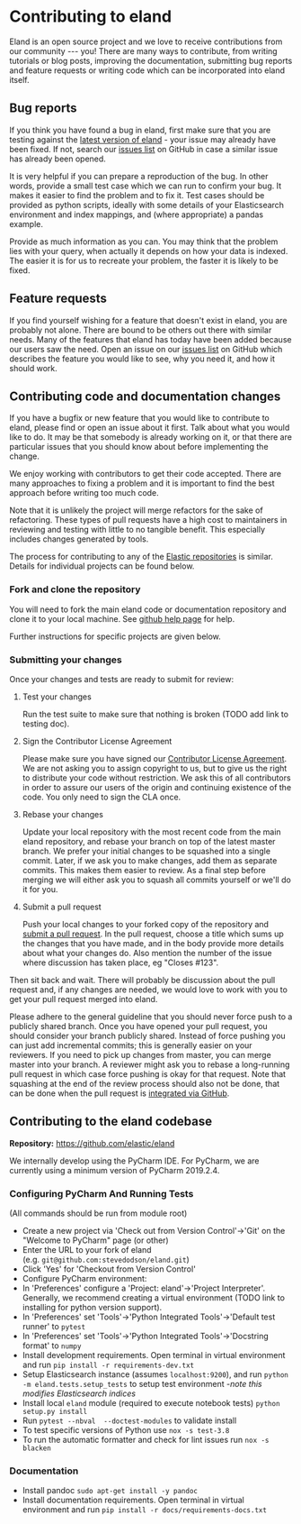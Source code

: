 Contributing to eland
=====================

Eland is an open source project and we love to receive contributions
from our community --- you! There are many ways to contribute, from
writing tutorials or blog posts, improving the documentation, submitting
bug reports and feature requests or writing code which can be
incorporated into eland itself.

Bug reports
-----------

If you think you have found a bug in eland, first make sure that you are
testing against the [latest version of
eland](https://github.com/elastic/eland) - your issue may already have
been fixed. If not, search our [issues
list](https://github.com/elastic/eland/issues) on GitHub in case a
similar issue has already been opened.

It is very helpful if you can prepare a reproduction of the bug. In
other words, provide a small test case which we can run to confirm your
bug. It makes it easier to find the problem and to fix it. Test cases
should be provided as python scripts, ideally with some details of your
Elasticsearch environment and index mappings, and (where appropriate) a
pandas example.

Provide as much information as you can. You may think that the problem
lies with your query, when actually it depends on how your data is
indexed. The easier it is for us to recreate your problem, the faster it
is likely to be fixed.

Feature requests
----------------

If you find yourself wishing for a feature that doesn\'t exist in eland,
you are probably not alone. There are bound to be others out there with
similar needs. Many of the features that eland has today have been added
because our users saw the need. Open an issue on our [issues
list](https://github.com/elastic/eland/issues) on GitHub which describes
the feature you would like to see, why you need it, and how it should
work.

Contributing code and documentation changes
-------------------------------------------

If you have a bugfix or new feature that you would like to contribute to
eland, please find or open an issue about it first. Talk about what you
would like to do. It may be that somebody is already working on it, or
that there are particular issues that you should know about before
implementing the change.

We enjoy working with contributors to get their code accepted. There are
many approaches to fixing a problem and it is important to find the best
approach before writing too much code.

Note that it is unlikely the project will merge refactors for the sake
of refactoring. These types of pull requests have a high cost to
maintainers in reviewing and testing with little to no tangible benefit.
This especially includes changes generated by tools.

The process for contributing to any of the [Elastic
repositories](https://github.com/elastic/) is similar. Details for
individual projects can be found below.

### Fork and clone the repository

You will need to fork the main eland code or documentation repository
and clone it to your local machine. See [github help
page](https://help.github.com/articles/fork-a-repo) for help.

Further instructions for specific projects are given below.

### Submitting your changes

Once your changes and tests are ready to submit for review:

1.  Test your changes

    Run the test suite to make sure that nothing is broken (TODO add
    link to testing doc).

2.  Sign the Contributor License Agreement

    Please make sure you have signed our [Contributor License
    Agreement](https://www.elastic.co/contributor-agreement/). We are
    not asking you to assign copyright to us, but to give us the right
    to distribute your code without restriction. We ask this of all
    contributors in order to assure our users of the origin and
    continuing existence of the code. You only need to sign the CLA
    once.

3.  Rebase your changes

    Update your local repository with the most recent code from the main
    eland repository, and rebase your branch on top of the latest master
    branch. We prefer your initial changes to be squashed into a single
    commit. Later, if we ask you to make changes, add them as separate
    commits. This makes them easier to review. As a final step before
    merging we will either ask you to squash all commits yourself or
    we\'ll do it for you.

4.  Submit a pull request

    Push your local changes to your forked copy of the repository and
    [submit a pull
    request](https://help.github.com/articles/using-pull-requests). In
    the pull request, choose a title which sums up the changes that you
    have made, and in the body provide more details about what your
    changes do. Also mention the number of the issue where discussion
    has taken place, eg "Closes \#123".

Then sit back and wait. There will probably be discussion about the pull
request and, if any changes are needed, we would love to work with you
to get your pull request merged into eland.

Please adhere to the general guideline that you should never force push
to a publicly shared branch. Once you have opened your pull request, you
should consider your branch publicly shared. Instead of force pushing
you can just add incremental commits; this is generally easier on your
reviewers. If you need to pick up changes from master, you can merge
master into your branch. A reviewer might ask you to rebase a
long-running pull request in which case force pushing is okay for that
request. Note that squashing at the end of the review process should
also not be done, that can be done when the pull request is [integrated
via GitHub](https://github.com/blog/2141-squash-your-commits).

Contributing to the eland codebase
----------------------------------

**Repository:** <https://github.com/elastic/eland>

We internally develop using the PyCharm IDE. For PyCharm, we are
currently using a minimum version of PyCharm 2019.2.4.

### Configuring PyCharm And Running Tests

(All commands should be run from module root)

-   Create a new project via \'Check out from Version
    Control\'-\>\'Git\' on the \"Welcome to PyCharm\" page (or other)
-   Enter the URL to your fork of eland
    (e.g. `git@github.com:stevedodson/eland.git`)
-   Click \'Yes\' for \'Checkout from Version Control\'
-   Configure PyCharm environment:
-   In \'Preferences\' configure a \'Project: eland\'-\>\'Project
    Interpreter\'. Generally, we recommend creating a virtual
    environment (TODO link to installing for python version support).
-   In \'Preferences\' set \'Tools\'-\>\'Python Integrated
    Tools\'-\>\'Default test runner\' to `pytest`
-   In \'Preferences\' set \'Tools\'-\>\'Python Integrated
    Tools\'-\>\'Docstring format\' to `numpy`
-   Install development requirements. Open terminal in virtual
    environment and run `pip install -r requirements-dev.txt`
-   Setup Elasticsearch instance (assumes `localhost:9200`), and run
    `python -m eland.tests.setup_tests` to setup test environment -*note
    this modifies Elasticsearch indices*
-   Install local `eland` module (required to execute notebook tests)
    `python setup.py install`
-   Run `pytest --nbval  --doctest-modules` to validate install
-   To test specific versions of Python use `nox -s test-3.8`
-   To run the automatic formatter and check for lint issues
    run `nox -s blacken`


### Documentation
-   Install pandoc `sudo apt-get install -y pandoc`
-   Install documentation requirements. Open terminal in virtual
    environment and run `pip install -r docs/requirements-docs.txt`
